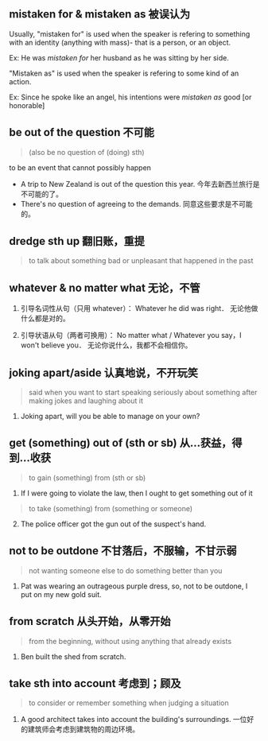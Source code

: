 ## mistaken for & mistaken as 被误认为
Usually, "mistaken for" is used when the speaker is refering to something with an identity (anything with mass)- that is a person, or an object.

Ex: He was _mistaken for_ her husband as he was sitting by her side.

"Mistaken as" is used when the speaker is refering to some kind of an action.

Ex: Since he spoke like an angel, his intentions were _mistaken as_ good \[or honorable\]

##  be out of the question 不可能
> (also be no question of (doing) sth)

to be an event that cannot possibly happen
+ A trip to New Zealand is out of the question this year.
	今年去新西兰旅行是不可能的了。
+ There's no question of agreeing to the demands.
	同意这些要求是不可能的。
	
## dredge sth up 翻旧账，重提
> to talk about something bad or unpleasant that happened in the past


##  whatever & no matter what 无论，不管
1. 引导名词性从句（只用 whatever）：
	Whatever he did was right．	无论他做什么都是对的。

2. 引导状语从句（两者可换用）：
	No matter what / Whatever you say，I won't believe you．	无论你说什么，我都不会相信你。

##  joking apart/aside 认真地说，不开玩笑
> said when you want to start speaking seriously about something after making jokes and laughing about it

1. Joking apart, will you be able to manage on your own?


## get (something) out of (sth or sb)	从…获益，得到…收获
>  to gain (something) from (sth or sb)
1. If I were going to violate the law, then I ought to get something out of it

> to take (something) from (something or someone)

2. The police officer got the gun out of the suspect's hand.

## not to be outdone 不甘落后，不服输，不甘示弱
> not wanting someone else to do something better than you

1. Pat was wearing an outrageous purple dress, so, not to be outdone, I put on my new gold suit.

## from scratch 从头开始，从零开始
>from the beginning, without using anything that already exists

1. Ben built the shed from scratch.

## take sth into account 考虑到；顾及
> to consider or remember something when judging a situation

1. A good architect takes into account the building's surroundings. 一位好的建筑师会考虑到建筑物的周边环境。